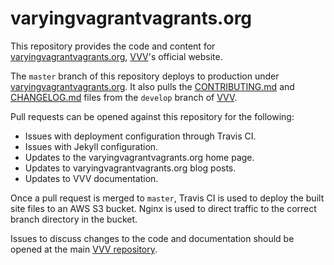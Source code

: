 # varyingvagrantvagrants.org

This repository provides the code and content for [varyingvagrantvagrants.org](https://varyingvagrantvagrants.org), [VVV](https://github.com/Varying-Vagrant-Vagrants/vvv)'s official website.

The `master` branch of this repository deploys to production under [varyingvagrantvagrants.org](https://varyingvagrantvagrants.org). It also pulls the [CONTRIBUTING.md](https://github.com/Varying-Vagrant-Vagrants/VVV/blob/develop/.github/CONTRIBUTING.md) and [CHANGELOG.md](https://github.com/Varying-Vagrant-Vagrants/VVV/blob/develop/CHANGELOG.md) files from the `develop` branch of [VVV](https://github.com/Varying-Vagrant-Vagrants/VVV).

Pull requests can be opened against this repository for the following:

* Issues with deployment configuration through Travis CI.
* Issues with Jekyll configuration.
* Updates to the varyingvagrantvagrants.org home page.
* Updates to varyingvagrantvagrants.org blog posts.
* Updates to VVV documentation.

Once a pull request is merged to `master`, Travis CI is used to deploy the built site files to an AWS S3 bucket. Nginx is used to direct traffic to the correct branch directory in the bucket.

Issues to discuss changes to the code and documentation should be opened at the main [VVV repository](https://github.com/Varying-Vagrant-Vagrants/vvv).
